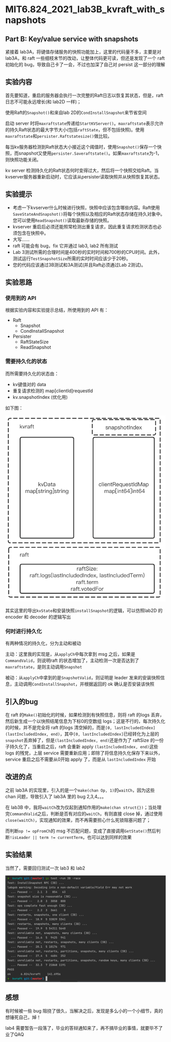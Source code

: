 # MIT6.824_2021_lab3B_kvraft_with_snapshots

## Part B: Key/value service with snapshots

紧接着 lab3A，将键值存储服务的快照功能加上，这里的代码量不多，主要是对lab3A，和 raft 一些细枝末节的改动，让整体代码更可读，但还是发现了一个 raft 初始化的 bug，导致自己卡了一会，不过也加深了自己对 persist 这一部分的理解

## 实验内容

首先要知道，重启的服务器会执行一次完整的Raft日志以恢复其状态，但是，raft 日志不可能永远增长(和 lab2D 一样)；

使用Raft的`Snapshot()`和来自lab 2D的`CondInstallSnapshot`来节省空间

启动 server 时将`maxraftstate`传递给`StartKVServer()`。`maxraftstate`表示允许的持久Raft状态的最大字节大小(包括`raftState`，但不包括快照)。使用`maxraftstate`和`persister.Raftstatesize()`做比较。

每当kv服务器检测到Raft状态大小接近这个阈值时，使用`Snapshot()`保存一个快照，而snapshot又使用`persister.Saveraftstate()`。如果`maxraftstate`为-1，则快照功能关闭。

kv server 检测持久化的Raft状态何时变得过大，然后将一个快照交给Raft。当kvserver服务器重新启动时，它应该从persister读取快照并从快照恢复其状态。

## 实验提示

- 考虑一下kvserver什么时候进行快照，快照中应该包含哪些内容。Raft使用`SaveStateAndSnapshot()`将每个快照以及相应的Raft状态存储在持久对象中。您可以使用`ReadSnapshot()`读取最新存储的快照。
- kvserver 重启后必须还能照常检测出重复请求，因此重复请求检测状态也必须包含在快照中。
- 大写......
- raft 可能会有 bug，fix 它并通过 lab3, lab2 所有测试
- Lab 3测试所需的合理时间是400秒的实时时间和700秒的CPU时间。此外，测试运行`TestSnapshotSize`所需的实时时间应该少于20秒。
- 您的代码应该通过3B测试和3A测试(并且Raft必须通过Lab 2测试)。

## 实验思路

### 使用到的 API

根据实验内容和实验提示总结，所使用到的 API 有：

- Raft
  - Snapshot
  - CondInstallSnapshot
- Persister
  - RaftStateSize
  - ReadSnapshot

### 需要持久化的状态

而所需要持久化的状态由：

- kv键值对的 data
- 重复请求检测的 map[clientId]requestId
- kv.snapshotIndex (优化用)

如下图：

![image-20211124213519747](./img/image-20211124213519747.png)

其实这里的导出`kvState`和安装快照`installSnapshot`的逻辑，可以仿照lab2D 的encoder 和 decoder 的逻辑写出

### 何时进行持久化

有两种情况的持久化，分为主动和被动

主动：这里我的实现是，从`applyCh`中每次拿到 msg 之后，如果是`CommandValid`，则说明raft 的状态增加了，主动检测一次是否达到了`maxraftstate`，是则主动调用`Snapshot`

被动：从`applyCh`中拿到的是`SnapshotValid`，则证明是 leader 发来的安装快照信息，主动调用`CondInstallSnapshot`，并根据返回的 ok 确认是否安装该快照

## 引入的bug

在 raft 的`Make()`初始化的时候，如果检测到有快照信息，则将 raft 的logs 丢弃，然后新生成一个以快照结尾信息为下标0的空数组 logs；这是不行的，每次持久化的时候，并不是完全将 raft 的logs 清空掉的，而是`[0, lastIncludedIndex] (lastIncludedIndex, end)`，其中`[0, lastIncludedIndex]`已经转化为上层的`snapshot`丢弃掉了，但是`(lastIncludedIndex, end)`还是作为了 raftSize 的一份子持久化了，当重启之后，raft 会重新 apply `(lastIncludedIndex, end)`这些 logs 的残党，上层 service 需要重新应用；即除了将信息持久化保存下来以外，service 重启之后不需要从0开始 apply 了，而是从 `lastIncludedIndex` 开始

## 改进的点

之前 lab3A 的实现里，引入的是一个`make(chan Op, 1)`的`waitCh`，因为这些 chan 问题，导致引入了 lab3A 里的 bug 2,3,4。。。

在 lab3B 中，我将`waitCh`改为仅起到通知作用的`make(chan struct{})`；当处理完`CommandValid`之后，判断是否有对应的`waitCh`，有则直接 close 掉，通过使用`close(waitCh)`，实现通知的效果，而不再需要担心什么死锁阻塞问题了；

而判断`op != opFromCh`的 msg 不匹配问题，变成了直接调用`GetState()`然后判断`!isLeader || term != currentTerm`，也可以达到同样的效果

## 实验结果

当然了，需要回归测试一次 lab3 和 lab2

![image-20211124212225435](./img/image-20211124212225435.png)

## 感想

有时候被一些 bug 阻挠了很久，当解决之后，发现是多么小的一个小细节，真的想锤死自己，焯！

lab4 需要暂告一段落了，毕业的答辩通知来了，再不搞毕业的事情，就要毕不了业了QAQ

